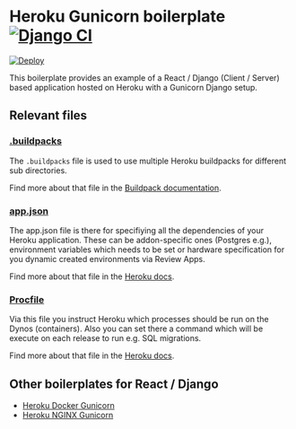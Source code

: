 # Heroku Gunicorn boilerplate [![Django CI](https://github.com/scoutbee/heroku-gunicorn-boilerplate/workflows/Django%20CI/badge.svg)](https://github.com/scoutbee/heroku-gunicorn-boilerplate/actions)

[![Deploy](https://www.herokucdn.com/deploy/button.svg)](https://heroku.com/deploy?template=https://github.com/scoutbee/heroku-docker-gunicorn-boilerplate)

This boilerplate provides an example of a React / Django (Client / Server) based application hosted on Heroku with a Gunicorn Django setup.

## Relevant files

### [.buildpacks](https://github.com/scoutbee/heroku-gunicorn-boilerplate/blob/master/.buildpacks)

The `.buildpacks` file is used to use multiple Heroku buildpacks for different sub directories.

Find more about that file in the [Buildpack documentation](https://github.com/negativetwelve/heroku-buildpack-subdir).

### [app.json](https://github.com/scoutbee/heroku-gunicorn-boilerplate/blob/master/heroku.yml)

The app.json file is there for specifiying all the dependencies of your Heroku application. These can be addon-specific ones (Postgres e.g.), environment variables which needs to be set or hardware specification for you dynamic created environments via Review Apps.

Find more about that file in the [Heroku docs](https://devcenter.heroku.com/articles/app-json-schema).

### [Procfile](https://github.com/scoutbee/heroku-gunicorn-boilerplate/blob/master/Procfile)

Via this file you instruct Heroku which processes should be run on the Dynos (containers). Also you can set there a command which will be execute on each release to run e.g. SQL migrations.

Find more about that file in the [Heroku docs](https://devcenter.heroku.com/articles/procfile).

## Other boilerplates for React / Django

- [Heroku Docker Gunicorn](https://github.com/scoutbee/heroku-docker-gunicorn-boilerplate)
- [Heroku NGINX Gunicorn](https://github.com/scoutbee/heroku-nginx-gunicorn-boilerplate)

